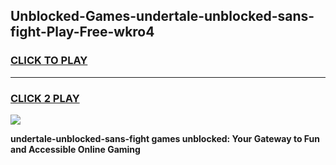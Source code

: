 
## Unblocked-Games-undertale-unblocked-sans-fight-Play-Free-wkro4
<h3>
<a href="https://premium76.site?title=undertale-unblocked-sans-fight&ref=20M">CLICK TO PLAY</a></h3>
<hr>

<h3>
<a href="https://premium76.site?title=undertale-unblocked-sans-fight&ref=20M">CLICK 2 PLAY</a>
  
</h3>

<a href="https://premium76.site?title=undertale-unblocked-sans-fight&ref=19M"><img src="https://clearcache.store/games.png"></a>


**undertale-unblocked-sans-fight games unblocked: Your Gateway to Fun and Accessible Online Gaming**
